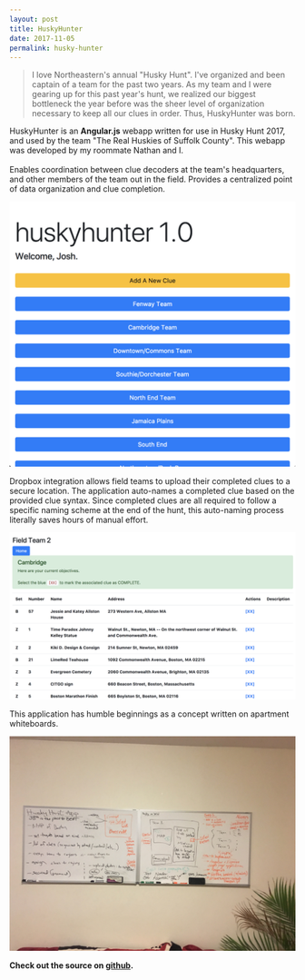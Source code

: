 ```yaml
---
layout: post
title: HuskyHunter
date: 2017-11-05
permalink: husky-hunter
---
```



>I love Northeastern's annual "Husky Hunt". I've organized and been captain of a team for the past two years. As my team and I were gearing up for this past year's hunt, we realized our biggest bottleneck the year before was the sheer level of organization necessary to keep all our clues in order.  Thus, HuskyHunter was born.


HuskyHunter is an **Angular.js** webapp written for use in Husky Hunt 2017, and used by the team "The Real Huskies of Suffolk County". This webapp was developed by my roommate Nathan and I.
<br><br>
Enables coordination between clue decoders at the team's headquarters, and other members of the team out in the field. Provides a centralized point of data organization and clue completion.

![hh-1](https://github.com/nathanold/HuskyHunter/raw/master/screenshots/homepage.png)

Dropbox integration allows field teams to upload their completed clues to a secure location. The application auto-names a completed clue based on the provided clue syntax. Since completed clues are all required to follow a specific naming scheme at the end of the hunt, this auto-naming process literally saves hours of manual effort.

![hh-2](https://github.com/nathanold/HuskyHunter/raw/master/screenshots/fieldteam.png)

This application has humble beginnings as a concept written on apartment whiteboards.

![hh-3](https://github.com/nathanold/HuskyHunter/raw/master/IMG_8007.jpg)

**Check out the source on [github](https://github.com/nathanold/HuskyHunter).**
